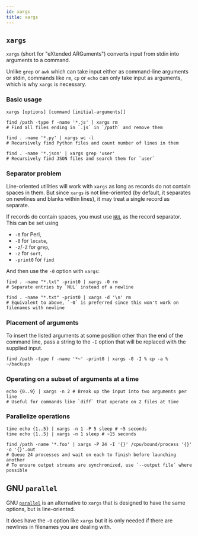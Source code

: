 ```yaml
---
id: xargs
title: xargs
---
```


## `xargs`

`xargs` (short for "eXtended ARGuments") converts input from stdin into arguments to a command.

Unlike `grep` or `awk` which can take input either as command-line arguments or stdin, commands like `rm`, `cp` or `echo` can only take input as arguments, which is why `xargs` is necessary.

### Basic usage

```shell
xargs [options] [command [initial-arguments]]

find /path -type f -name '*.js' | xargs rm
# Find all files ending in `.js` in `/path` and remove them

find . -name '*.py' | xargs wc -l
# Recursively find Python files and count number of lines in them

find . -name '*.json' | xargs grep 'user'
# Recursively find JSON files and search them for `user`
```

### Separator problem

Line-oriented utilities will work with `xargs` as long as records do not contain spaces in them. But since `xargs` is not line-oriented (by default, it separates on newlines and blanks within lines), it may treat a single record as separate.

If records do contain spaces, you must use [`NUL`](https://en.wikipedia.org/wiki/Null_character) as the record separator. This can be set using

- `-0` for Perl,
- `-0` for `locate`,
- `-z`/`-Z` for `grep`,
- `-z` for `sort`,
- `-print0` for `find`

And then use the `-0` option with `xargs`:

```shell
find . -name "*.txt" -print0 | xargs -0 rm
# Separate entries by `NUL` instead of a newline

find . -name "*.txt" -print0 | xargs -d '\n' rm
# Equivalent to above, `-0` is preferred since this won't work on filenames with newline
```

### Placement of arguments

To insert the listed arguments at some position other than the end of the command line, pass a string to the `-I` option that will be replaced with the supplied input.

```shell
find /path -type f -name '*~' -print0 | xargs -0 -I % cp -a % ~/backups
```

### Operating on a subset of arguments at a time

```shell
echo {0..9} | xargs -n 2 # Break up the input into two arguments per line
# Useful for commands like `diff` that operate on 2 files at time
```

### Parallelize operations

```shell
time echo {1..5} | xargs -n 1 -P 5 sleep # ~5 seconds
time echo {1..5} | xargs -n 1 sleep # ~15 seconds

find /path -name '*.foo' | xargs -P 24 -I '{}' /cpu/bound/process '{}' -o '{}'.out
# Queue 24 processes and wait on each to finish before launching another
# To ensure output streams are synchronized, use `--output file` where possible
```

## GNU `parallel`

GNU [`parallel`](https://www.gnu.org/software/parallel/) is an alternative to `xargs` that is designed to have the same options, but is line-oriented.

It does have the `-0` option like `xargs` but it is only needed if there are newlines in filenames you are dealing with.
